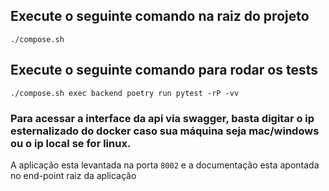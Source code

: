 ## Execute o seguinte comando na raiz do projeto 
```./compose.sh```

## Execute o seguinte comando para rodar os tests
```./compose.sh exec backend poetry run pytest -rP -vv```

### Para acessar a interface da api via swagger, basta digitar o ip esternalizado do docker caso sua máquina seja mac/windows ou o ip local se for linux.
A aplicação esta levantada na porta ```8002``` e a documentação esta apontada no end-point raiz da aplicação 
